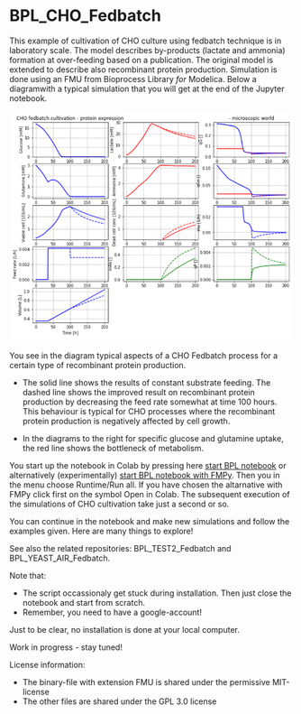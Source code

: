 # BPL_CHO_Fedbatch

This example of cultivation of CHO culture using fedbatch technique is in laboratory scale. The model describes by-products (lactate and ammonia) formation at over-feeding based on a publication. The original model is extended to describe also recombinant protein production. Simulation is done using an FMU from Bioprocess Library *for* Modelica. Below a diagramwith a typical simulation that you will get at the end of the Jupyter notebook.

![](Fig4_BPL_CHO_Fedbatch.png)

You see in the diagram typical aspects of a CHO Fedbatch process for a certain type of recombinant protein production. 

* The solid line shows the results of constant substrate feeding. The dashed line shows the improved result on recombinant protein production by decreasing the feed rate somewhat at time 100 hours. This behaviour is typical for CHO processes where the recombinant protein production is negatively affected by cell growth.
 
* In the diagrams to the right for specific glucose and glutamine uptake, the red line shows the bottleneck of metabolism. 

You start up the notebook in Colab by pressing here
[start BPL notebook](https://colab.research.google.com/github/janpeter19/BPL_CHO_Fedbatch/blob/main/BPL_CHO_Fedbatch_colab.ipynb)
or alternatively (experimentally)
[start BPL notebook with FMPy](https://github.com/janpeter19/BPL_CHO_Fedbatch/blob/main/BPL_CHO_Fedbatch_fmpy_colab.ipynb).
Then you in the menu choose Runtime/Run all. If you have chosen the altarnative with FMPy click first on the symbol Open in Colab.
The subsequent execution of the simulations of CHO cultivation take just a second or so. 

You can continue in the notebook and make new simulations and follow the examples given. Here are many things to explore!

See also the related repositories: BPL_TEST2_Fedbatch and BPL_YEAST_AIR_Fedbatch.

Note that:
* The script occassionaly get stuck during installation. Then just close the notebook and start from scratch.
* Remember, you need to have a google-account!

Just to be clear, no installation is done at your local computer.

Work in progress - stay tuned!

License information:
* The binary-file with extension FMU is shared under the permissive MIT-license
* The other files are shared under the GPL 3.0 license
